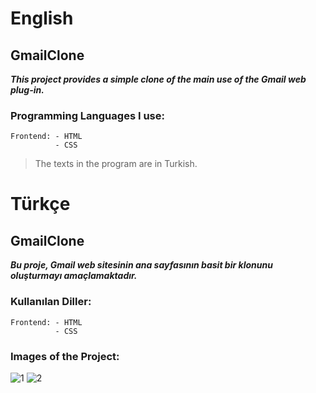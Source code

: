 # English
## GmailClone
***This project provides a simple clone of the main use of the Gmail web plug-in.***

### Programming Languages ​​I use:


    Frontend: - HTML
              - CSS
> The texts in the program are in Turkish.

# Türkçe
## GmailClone
***Bu proje, Gmail web sitesinin ana sayfasının basit bir klonunu oluşturmayı amaçlamaktadır.*** 
    
### Kullanılan Diller:

    Frontend: - HTML
              - CSS
        
### Images of the Project:
![1](https://github.com/omer-gulsoy/GmailClone/assets/139320509/36dde072-167d-4d8f-b272-b58e1c13b3b3)
![2](https://github.com/omer-gulsoy/GmailClone/assets/139320509/a9f08d3c-4403-4a9f-99ad-f4660ca34b18)
